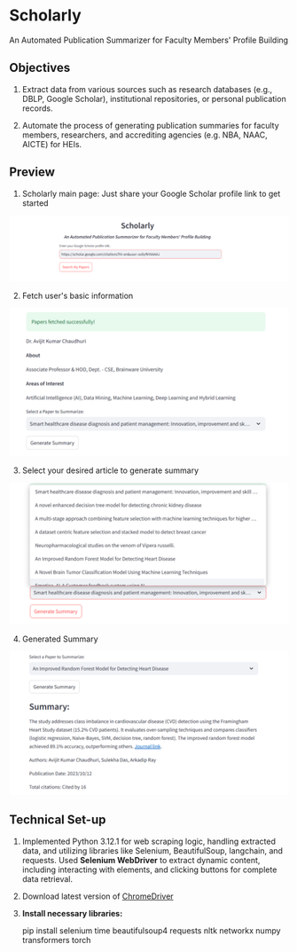 # Scholarly

An Automated Publication Summarizer for Faculty Members' Profile Building

## Objectives
1. Extract data from various sources such as research databases (e.g., DBLP, Google Scholar), institutional repositories, or personal publication records.

2. Automate the process of generating publication summaries for faculty members, researchers, and accrediting agencies (e.g. NBA, NAAC, AICTE) for HEIs.

## Preview
1. Scholarly main page: Just share your Google Scholar profile link to get started
<img src="./resources/scholarly-index.png"/>

2. Fetch user's basic information
<img src="./resources/basic-info.png"/>

3. Select your desired article to generate summary
<img src="./resources/selectbox.png"/>

4. Generated Summary
<img src="./resources/summary.png"/>

## Technical Set-up
1. Implemented Python 3.12.1 for web scraping logic, handling extracted data, and utilizing libraries like Selenium, BeautifulSoup, langchain, and requests. Used **Selenium WebDriver** to extract dynamic content, including interacting with elements, and clicking buttons for complete data retrieval.
2. Download latest version of [ChromeDriver](https://googlechromelabs.github.io/chrome-for-testing/)
3. **Install necessary libraries:**

      pip install selenium time beautifulsoup4 requests nltk networkx numpy transformers torch

